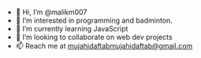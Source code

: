 - 👋 Hi, I’m @malikm007
- 👀 I’m interested in programming and badminton.
- 🌱 I’m currently learning JavaScript
- 💞️ I’m looking to collaborate on web dev projects
- 📫 Reach me at mujahidaftabmujahidaftab@gmail.com
<!---
malikm007/malikm007 is a ✨ special ✨ repository because its `README.md` (this file) appears on your GitHub profile.
You can click the Preview link to take a look at your changes.
--->
